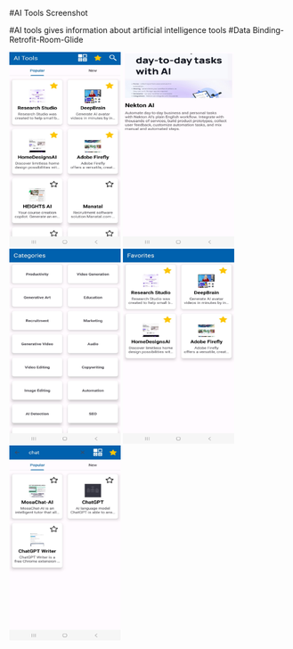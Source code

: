 #AI Tools Screenshot

#AI tools gives information about artificial intelligence tools
#Data Binding-Retrofit-Room-Glide

<p float="left">
    <img src="./screenshot app/ai_1.jpg" height="350" width="200">
    <img src="./screenshot app/ai_2.jpg" height="350" width="200">
    <img src="./screenshot app/ai_3.jpg" height="350" width="200">
    <img src="./screenshot app/ai_4.jpg" height="350" width="200">
    <img src="./screenshot app/ai_5.jpg" height="350" width="200">
</p>
